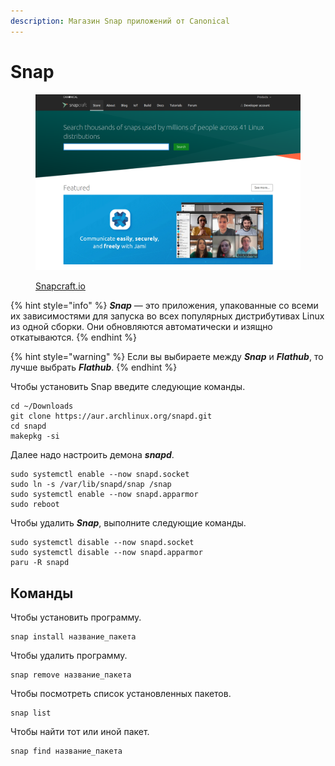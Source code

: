 ```yaml
---
description: Магазин Snap приложений от Canonical
---
```


# Snap

<figure><img src="../../.gitbook/assets/image (1) (4).png" alt=""><figcaption><p><a href="https://snapcraft.io/store">Snapcraft.io</a></p></figcaption></figure>

{% hint style="info" %}
_**Snap**_ — это приложения, упакованные со всеми их зависимостями для запуска во всех популярных дистрибутивах Linux из одной сборки. Они обновляются автоматически и изящно откатываются.
{% endhint %}

{% hint style="warning" %}
Если вы выбираете между _**Snap**_ и _**Flathub**_, то лучше выбрать _**Flathub**_.
{% endhint %}

Чтобы установить Snap введите следующие команды.

```shell
cd ~/Downloads
git clone https://aur.archlinux.org/snapd.git
cd snapd
makepkg -si
```

Далее надо настроить демона _**snapd**_.

```shell
sudo systemctl enable --now snapd.socket
sudo ln -s /var/lib/snapd/snap /snap
sudo systemctl enable --now snapd.apparmor
sudo reboot
```

Чтобы удалить _**Snap**_, выполните следующие команды.

```shell
sudo systemctl disable --now snapd.socket
sudo systemctl disable --now snapd.apparmor
paru -R snapd
```

## Команды

Чтобы установить программу.

```shell
snap install название_пакета
```

Чтобы удалить программу.

```shell
snap remove название_пакета
```

Чтобы  посмотреть список установленных пакетов.

```shell
snap list
```

Чтобы найти тот или иной пакет.

```shell
snap find название_пакета
```

